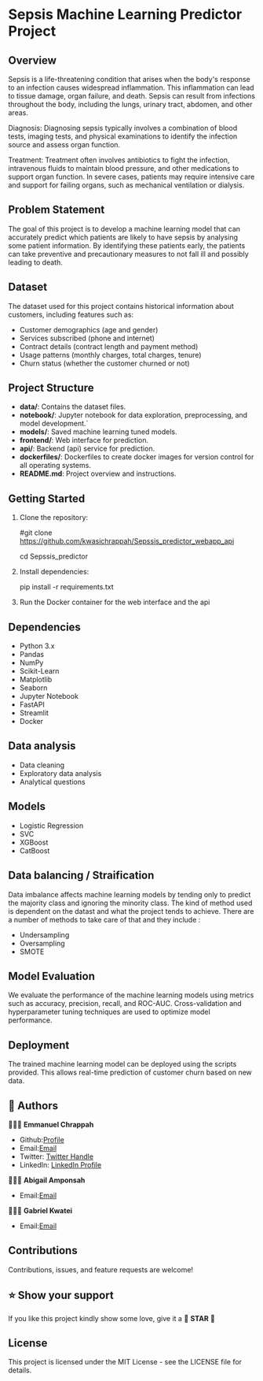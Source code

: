 # Sepsis Machine Learning Predictor Project


## Overview
Sepsis is a life-threatening condition that arises when the body's response to an infection causes widespread inflammation. This inflammation can lead to tissue damage, organ failure, and death. Sepsis can result from infections throughout the body, including the lungs, urinary tract, abdomen, and other areas.

Diagnosis: Diagnosing sepsis typically involves a combination of blood tests, imaging tests, and physical examinations to identify the infection source and assess organ function.

Treatment: Treatment often involves antibiotics to fight the infection, intravenous fluids to maintain blood pressure, and other medications to support organ function. In severe cases, patients may require intensive care and support for failing organs, such as mechanical ventilation or dialysis.

## Problem Statement
The goal of this project is to develop a machine learning model that can accurately predict which patients are likely to have sepsis by analysing some patient information. By identifying these patients early, the patients can take preventive and precautionary measures to not fall ill and possibly leading to death.

## Dataset
The dataset used for this project contains historical information about customers, including features such as:
- Customer demographics (age and gender)
- Services subscribed (phone and internet)
- Contract details (contract length and payment method)
- Usage patterns (monthly charges, total charges, tenure)
- Churn status (whether the customer churned or not)

## Project Structure
- **data/**: Contains the dataset files.
- **notebook/**: Jupyter notebook for data exploration, preprocessing, and model development.`
- **models/**: Saved machine learning tuned models.
- **frontend/**: Web interface for prediction.
- **api/**: Backend (api) service for prediction.
- **dockerfiles/**: Dockerfiles to create docker images for version control for all operating systems.
- **README.md**: Project overview and instructions.

## Getting Started
1. Clone the repository:

   #git clone https://github.com/kwasichrappah/Sepssis_predictor_webapp_api

   cd Sepssis_predictor
2. Install dependencies:

   pip install -r requirements.txt

3. Run the Docker container for the web interface and the api

## Dependencies
- Python 3.x
- Pandas
- NumPy
- Scikit-Learn
- Matplotlib
- Seaborn
- Jupyter Notebook
- FastAPI
- Streamlit
- Docker

## Data analysis 
- Data cleaning
- Exploratory data analysis 
- Analytical questions 

## Models
- Logistic Regression
- SVC 
- XGBoost
- CatBoost

## Data balancing / Straification
Data imbalance affects machine learning models by tending only to predict the majority class and ignoring the minority class. The kind of method used is dependent on the datast and what the project tends to achieve. There are a number of methods to take care of that and they include :
- Undersampling
- Oversampling 
- SMOTE

## Model Evaluation
We evaluate the performance of the machine learning models using metrics such as accuracy, precision, recall, and ROC-AUC. Cross-validation and hyperparameter tuning techniques are used to optimize model performance.

## Deployment
The trained machine learning model can be deployed using the scripts provided. This allows real-time prediction of customer churn based on new data.


<!-- AUTHORS -->

## 👥 Authors <a name="authors"></a>

🕵🏽‍♀️ **Emmanuel Chrappah**

-  Github:[Profile](https://github.com/kwasichrappah "Emmanuel Chrappah")
-  Email:[Email](mailto:emmanuel.chrappah@azubiafrica.org?subject=Hi "Hi!")
- Twitter: [Twitter Handle](https://twitter.com/jaychraps)
- LinkedIn: [LinkedIn Profile](https://www.linkedin.com/in/emmanuel-chrappah-61115813b/)

🕵🏽‍♀️ **Abigail Amponsah**

-  Email:[Email](mailto:abigail.amponsah@azubiafrica.org?subject=Hi "Hi!")

🕵🏽‍♀️ **Gabriel Kwatei**

-  Email:[Email](mailto:gabriel.kwatei@azubiafrica.org?subject=Hi "Hi!")

##  Contributions 

Contributions, issues, and feature requests are welcome!


## ⭐️ Show your support
If you like this project kindly show some love, give it a 🌟 **STAR** 🌟

## License
This project is licensed under the MIT License - see the LICENSE file for details.





